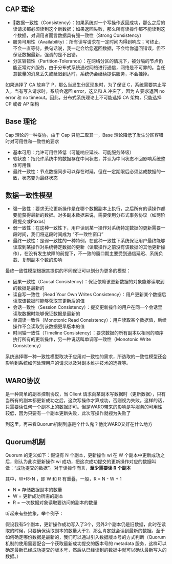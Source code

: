 ## CAP 理论

- 数据一致性（Consistency）：如果系统对一个写操作返回成功，那么之后的读请求都必须读到这个新数据；如果返回失败，那么所有读操作都不能读到这个数据，对调用者而言数据具有强一致性（Strong Consistency）
- 服务可用性（Availability）：所有读写请求在一定时间内得到响应；可终止，不会一直等待。换句话说，我一定会给您返回数据，不会给你返回错误，但不保证数据最新，强调的是不出错。
- 分区容错性（Partition-Tolerance）：在网络分区的情况下，被分隔的节点仍能正常对外服务，由于分布式系统通过网络进行通信，网络是不可靠的。当任意数量的消息丢失或延迟到达时，系统仍会继续提供服务，不会挂掉。

如果选择了 CA 放弃了 P，那么当发生分区现象时，为了保证 C，系统需要禁止写入，当有写入请求时，系统会返回 error，这又和 A 冲突了，因为 A 要求返回 no error 和 no timeout。因此，分布式系统理论上不可能选择 CA 架构，只能选择 CP 或者 AP 架构



## Base 理论

Cap 理论的一种妥协，由于 Cap 只能二取其一，Base 理论降低了发生分区容错时对可用性和一致性的要求

- 基本可用：允许可用性降低（可能响应延长、可能服务降级）
- 软状态：指允许系统中的数据存在中间状态，并认为中间状态不回影响系统整体可用性
- 最终一致性：节点数据同步可以存在时延，但在一定期限后必须达成数据的一致，状态变为最终状态



## 数据一致性模型

- 强一致性：要求无论更新操作是在哪个数据副本上执行，之后所有的读操作都要能获得最新的数据。对多副本数据来说，需要使用分布式事务协议（如两阶段提交或Paxos）
- 弱一致性：在这种一致性下，用户读到某一操作对系统特定数据的更新需要一段时间，我们将这段时间成为 “不一致性窗口”
- 最终一致性：是弱一致性的一种特例，在这种一致性下系统保证用户最终能够读取到某操作对系统特定数据的更新（读取操作之前没有该数据的其他更新操作），在没有发生故障的前提下，不一致的窗口期主要受到通信延迟、系统负载、复制副本个数的影响

最终一致性模型根据其提供的不同保证可以划分为更多的模型：

- 因果一致性（Causal Consistency）：保证依赖该更新数据的对象能够读取到的数据是最新的
- 读自写一致性（Read Your Own Writes Consistency）：用户更新某个数据后读取该数据时能够获取其更新后的值
- 会话一致性（Session Consistency）：提交更新操作的用户在同一个会话里读取数据时能够保证数据是最新的
- 单调读一致性（Monotonic Read Consistency）：用户读取某个数据值，后续操作不会读取到该数据更早版本的值
- 时间轴一致性（Timeline Consistency）：要求数据的所有副本以相同的顺序执行所有的更新操作，另一种说话叫单调写一致性（Monotonic Write Consistency）

系统选择哪一种一致性模型取决于应用对一致性的需求，所选取的一致性模型还会影响到系统如何处理用户的请求以及对副本维护技术的选择等。



## WARO协议

是一种简单的副本控制协议，当 Client 请求向某副本写数据时（更新数据），只有当所有的副本都更新成功之后，这次写操作才算成功，否则视为失败。这样的话，只需要读任何一个副本上的数据即可。但是WARO带来的影响是写服务的可用性较低，因为只要有一个副本更新失败，此次写操作就视为失败了



到这里，再来看Quorum机制到底是个什么鬼？他比WARO又好在什么地方

## Quorum机制

Quorum 的定义如下：假设有 N 个副本，更新操作 wi 在 W 个副本中更新成功之后，则认为此次更新操作 wi 成功，把这次成功提交的更新操作对应的数据叫做：“成功提交的数据”。对于读操作而言，**至少需要读 R 个副本**

其中，W+R>N ，即 W 和 R 有重叠，一般，R = N - W + 1

- N = 存储数据副本的数量
- W = 更新成功所需的副本
- R = 一次数据对象读取要访问的副本的数量

听起来有些抽象，举个例子：

假设我有5个副本，更新操作成功写入了3个，另外2个副本仍是旧数据，此时在读取的时候，只要确保读取副本的数量大于2，那么肯定就会读到最新的数据。至于如何确定哪份数据是最新的，我们可以通过引入数据版本号的方式判断（Quorum 机制的使用需要配合一个获取最新成功提交的版本号的 metadata 服务，这样可以确定最新已经成功提交的版本号，然后从已经读到的数据中就可以确认最新写入的数据。）











































